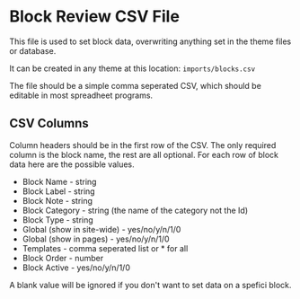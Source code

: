 # Block Review CSV File

This file is used to set block data, overwriting anything set in the theme files or database.

It can be created in any theme at this location: `imports/blocks.csv`

The file should be a simple comma seperated CSV, which should be editable in most spreadheet programs.

## CSV Columns

Column headers should be in the first row of the CSV.
The only required column is the block name, the rest are all optional.
For each row of block data here are the possible values.

- Block Name - string
- Block Label - string
- Block Note - string
- Block Category - string (the name of the category not the Id)
- Block Type - string
- Global (show in site-wide) - yes/no/y/n/1/0
- Global (show in pages) - yes/no/y/n/1/0
- Templates - comma seperated list or * for all
- Block Order - number
- Block Active - yes/no/y/n/1/0

A blank value will be ignored if you don't want to set data on a spefici block.

